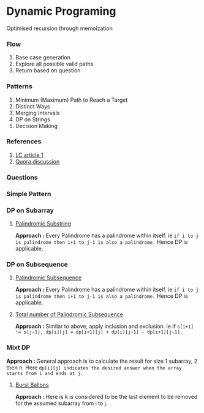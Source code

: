 # Dynamic Programing

Optimised recursion through memoization

### Flow

1. Base case generation
2. Explore all possible valid paths
3. Return based on question

### Patterns

1. Minimum (Maximum) Path to Reach a Target
2. Distinct Ways
3. Merging Intervals
4. DP on Strings
5. Decision Making

### References

1. [LC article 1](https://leetcode.com/discuss/study-guide/458695/Dynamic-Programming-Patterns)
2. [Quora discussion](https://www.quora.com/Are-there-any-good-resources-or-tutorials-for-dynamic-programming-DP-besides-the-TopCoder-tutorial)

### Questions

### Simple Pattern

### DP on Subarray

1. [Palindromic Substring](https://leetcode.com/problems/palindromic-substrings/description/)
    <p><b>Approach : </b> Every Palindrome has a palindrome within itself. ie <code>if i to j is palindrome then i+1 to j-1 is also a palindrome.</code> Hence DP is applicable.<br/>

### DP on Subsequence

1. [Palindromic Subsequence](https://leetcode.com/problems/longest-palindromic-subsequence/description/)
    <p><b>Approach : </b> Every Palindrome has a palindrome within itself. ie <code>if i to j is palindrome then i+1 to j-1 is also a palindrome.</code> Hence DP is applicable.<br/>

2. [Total number of Palindromic Subsequence]()
    <p><b>Approach : </b> Similar to above, apply inclusion and exclusion. ie if <code>s[i+1] != s[j-1], dp[i][j] = dp[i+1][j] + dp[i][j-1] - dp[i+1][j-1]. </code><br/>

### Mixt DP

<p><b>Approach : </b>General approach is to calculate the result for size 1 subarray, 2 then n. Here <code>dp[i][j] indicates the desired answer when the array starts from i and ends at j. </code><br/>

1. [Burst Ballons](https://leetcode.com/problems/burst-balloons/description/)
    <p><b>Approach : </b> Here is k is considered to be the last element to be removed for the assumed subarray from i to j.<br/>